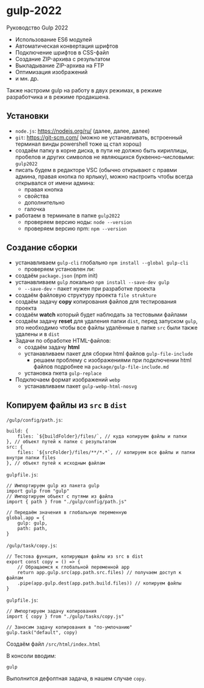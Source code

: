 # gulp-2022
Руководство Gulp 2022

- Использование ES6 модулей
- Автоматическая конвертация шрифтов
- Подключение шрифтов в CSS-файл
- Создание ZIP-архива с результатом
- Выкладывание ZIP-архива на FTP
- Оптимизация изображений
- и мн. др.

Также настроим gulp на работу в двух режимах, в режиме разработчика и в режиме продакшена.

## Установки
- `node.js`: https://nodejs.org/ru/ (далее, далее, далее)
- `git`: https://git-scm.com/ (можно не устанавливать, встроенный терминал винды powershell тоже щ стал хорош)
- создаём папку в корне диска, в пути не должно быть кириллицы, пробелов и других символов не являющихся буквенно-числовыми: `gulp2022`
- писать будем в редакторе VSC (обычно открывают с правми админа, правая кнопка по ярлыку), можно настроить чтобы всегда открывался от имени админа:
    - правая кнопка
    - свойства
    - дополнительно
    - галочка
- работаем в терминале в папке `gulp2022`
    - проверяем версию ноды: `node --version`
    - проверяем версию npm: `npm --version`

## Создание сборки
- устанавливаем `gulp-cli` глобально `npm install --global gulp-cli`
    - проверяем установлен ли: 
- создаём `package.json` (npm init)
- устанавливаем `gulp` локально `npm install --save-dev gulp`
    - `--save-dev` - пакет нужен при разработке проекта
- создаём файловую структуру проекта `file strukture`
- создаём задачу **copy** копирования файлов для тестирования проекта
- создаём **watch** который будет наблюдать за тестовыми файлами
- создаём задачу **reset** для удаления папки `dist`, перед запуском `gulp`, это необходимо чтобы все файлы удалённые в папке `src` были также удалены и в `dist`
- Задачи по обработке HTML-файлов:
    - создаём задачу **html**
    - устанавливаем пакет для сборки html файлов `gulp-file-include`
        - решаем проблему с изображениями при подключении html файлов подробнее на `package/gulp-file-include.md`
    - установка пкета `gulp-replace`
- Подключаем формат изображений `webp`
    - устанавливаем пакет `gulp-webp-html-nosvg`

## Копируем файлы из `src` в `dist`

`/gulp/config/path.js`:

    build: {
        files: `${buildFolder}/files/`, // куда копируем файлы и папки
    }, // объект путей к папке с результатом
    src: {
        files: `${srcFolder}/files/**/*.*`, // копируем все файлы и папки внутри папки files
    }, // объект путей к исходным файлам

`gulpfile.js`:

    // Импортируем gulp из пакета gulp
    import gulp from "gulp"
    // Импортируем объект с путями из файла
    import { path } from "./gulp/config/path.js"

    // Передаём значения в глобальную переменную
    global.app = {
        gulp: gulp,
        path: path,
    }

`/gulp/task/copy.js`:

    // Тестова функция, копирующая файлы из src в dist
    export const copy = () => {
        // Обращаемся к глобальной переменной app
        return app.gulp.src(app.path.src.files) // получаем доступ к файлам
        .pipe(app.gulp.dest(app.path.build.files)) // копируем файлы
    }

`gulpfile.js`:

    // Импортируем задачу копирования
    import { copy } from "./gulp/tasks/copy.js"

    // Заносим задачу копирования в "по-умлочанию"
    gulp.task("default", copy)

Создаём файл `/src/html/index.html`

В консоли вводим:

    gulp

Выполнится дефолтная задача, в нашем случае `copy`.
